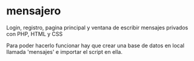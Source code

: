 # mensajero
Login, registro, pagina principal y ventana de escribir mensajes privados con PHP, HTML y CSS

Para poder hacerlo funcionar hay que crear una base de datos en local llamada 'mensajes' e importar el script en ella.

